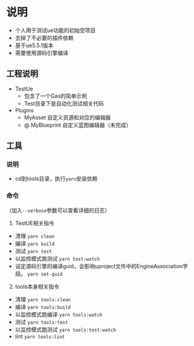 # 说明

* 个人用于测试ue功能的初始空项目
* 去掉了不必要的插件依赖
* 基于ue5.5.1版本
* 需要使用源码引擎编译

## 工程说明

* TestUe 
  * 包含了一个Gas的简单示例
  * Test目录下是自动化测试相关代码
* Plugins
  * MyAsset 自定义资源和对应的编辑器
  * @ MyBlueprint 自定义蓝图编辑器（未完成）

## 工具

### 说明

* cd到tools目录，执行`yarn`安装依赖

### 命令 

（加入`--verbose`参数可以查看详细的日志）

1. TestUE相关指令

* 清理 `yarn clean`
* 编译 `yarn build`
* 测试 `yarn test`
* 以监控模式跑测试 `yarn test:watch`
* 设定源码引擎的编译guid，会影响uproject文件中的EngineAssociation字段。 `yarn set-guid`

2. tools本身相关指令

* 清理 `yarn tools:clean`
* 编译 `yarn tools:build`
* 以监控模式跑编译 `yarn tools:watch`
* 测试 `yarn tools:test`
* 以监控模式跑测试 `yarn tools:test:watch`
* lint `yarn tools:lint`
